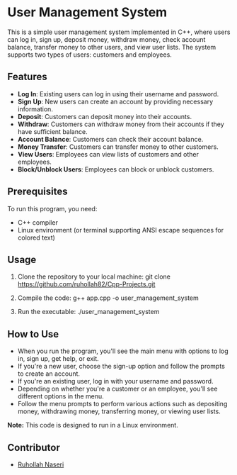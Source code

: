 # User Management System

This is a simple user management system implemented in C++, where users can log in, sign up, deposit money, withdraw money, check account balance, transfer money to other users, and view user lists. The system supports two types of users: customers and employees.

## Features

- **Log In**: Existing users can log in using their username and password.
- **Sign Up**: New users can create an account by providing necessary information.
- **Deposit**: Customers can deposit money into their accounts.
- **Withdraw**: Customers can withdraw money from their accounts if they have sufficient balance.
- **Account Balance**: Customers can check their account balance.
- **Money Transfer**: Customers can transfer money to other customers.
- **View Users**: Employees can view lists of customers and other employees.
- **Block/Unblock Users**: Employees can block or unblock customers.

## Prerequisites

To run this program, you need:
- C++ compiler
- Linux environment (or terminal supporting ANSI escape sequences for colored text)

## Usage

1. Clone the repository to your local machine:
git clone https://github.com/ruhollah82/Cpp-Projects.git

2. Compile the code:
g++ app.cpp -o user_management_system


3. Run the executable:
./user_management_system


## How to Use

- When you run the program, you'll see the main menu with options to log in, sign up, get help, or exit.
- If you're a new user, choose the sign-up option and follow the prompts to create an account.
- If you're an existing user, log in with your username and password.
- Depending on whether you're a customer or an employee, you'll see different options in the menu.
- Follow the menu prompts to perform various actions such as depositing money, withdrawing money, transferring money, or viewing user lists.

**Note:** This code is designed to run in a Linux environment.

## Contributor

- [Ruhollah Naseri](https://github.com/ruhollah82)
